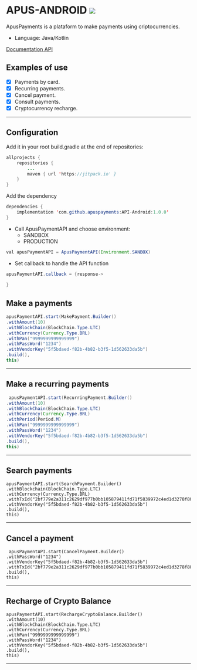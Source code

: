 # APUS-ANDROID [![](https://jitpack.io/v/apuspayments/API-Android.svg)](https://jitpack.io/#apuspayments/API-Android)

ApusPayments is a plataform to make payments using criptocurrencies.

* Language: Java/Kotlin

[Documentation API](https://docs.apuspayments.com/)

## Examples of use

* [x] Payments by card.
* [x] Recurring payments.
* [x] Cancel payment.
* [x] Consult payments.
* [x] Cryptocurrency recharge.

<hr>

## Configuration

Add it in your root build.gradle at the end of repositories:

```java
allprojects {
    repositories {
        ...
        maven { url 'https://jitpack.io' }
    }
}
```

Add the dependency

```java
dependencies {
    implementation 'com.github.apuspayments:API-Android:1.0.0'
}
```

* Call ApusPaymentAPI and choose environment:
     * SANDBOX
     * PRODUCTION

```java
val apusPaymentAPI = ApusPaymentAPI(Environment.SANBOX)
```

* Set callback to handle the API function

```java
apusPaymentAPI.callback = {response->
            
}
``` 

## Make a payments

```java
apusPaymentAPI.start(MakePayment.Builder()
.withAmount(10)
.withBlockChain(BlockChain.Type.LTC)
.withCurrency(Currency.Type.BRL)
.withPan("9999999999999999")
.withPassWord("1234")
.withVendorKey("5f5bdaed-f82b-4b82-b3f5-1d562633da5b")
.build(),
this)
```
<hr>

## Make a recurring payments

```java
 apusPaymentAPI.start(RecurringPayment.Builder()
.withAmount(10)
.withBlockChain(BlockChain.Type.LTC)
.withCurrency(Currency.Type.BRL)
.withPeriod(Period.M)
.withPan("9999999999999999")
.withPassWord("1234")
.withVendorKey("5f5bdaed-f82b-4b82-b3f5-1d562633da5b")
.build(),
this)
```
<hr>

## Search payments

```android
apusPaymentAPI.start(SearchPayment.Builder()
.withBlockchain(BlockChain.Type.LTC)
.withCurrency(Currency.Type.BRL)
.withTxId("2bf779e2a311c2629df977b0bb105879411fd71f5839972c4ed1d3278f80170f")
.withVendorKey("5f5bdaed-f82b-4b82-b3f5-1d562633da5b")
.build(),
this)
```
<hr>

## Cancel a payment

```android
 apusPaymentAPI.start(CancelPayment.Builder()
.withPassWord("1234")
.withVendorKey("5f5bdaed-f82b-4b82-b3f5-1d562633da5b")
.withTxId("2bf779e2a311c2629df977b0bb105879411fd71f5839972c4ed1d3278f80170f")
.build(),
this)
```
<hr>

## Recharge of Crypto Balance

```android
apusPaymentAPI.start(RechargeCryptoBalance.Builder()
.withAmount(10)
.withBlockChain(BlockChain.Type.LTC)
.withCurrency(Currency.Type.BRL)
.withPan("9999999999999999")
.withPassWord("1234")
.withVendorKey("5f5bdaed-f82b-4b82-b3f5-1d562633da5b")
.build(),
this)
```
<hr>


